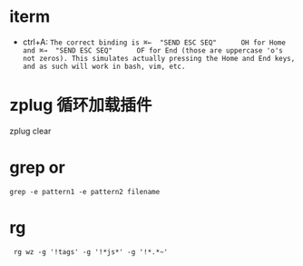# iterm

* ctrl+A:  `The correct binding is ⌘←  "SEND ESC SEQ"      OH for Home and ⌘→  "SEND ESC SEQ"      OF for End (those are uppercase 'o's not zeros). This simulates actually pressing the Home and End keys, and as such will work in bash, vim, etc.`


# zplug 循环加载插件

zplug clear


# grep or

`grep -e pattern1 -e pattern2 filename`



# rg


` rg wz -g '!tags' -g '!*js*' -g '!*.*~'`
